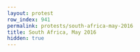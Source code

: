 ```yaml
---
layout: protest
row_index: 941
permalink: protests/south-africa-may-2016
title: South Africa, May 2016
hidden: true
---
```

